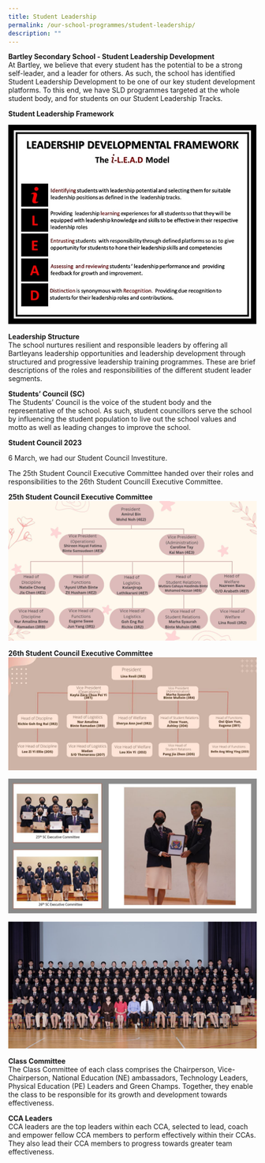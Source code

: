 ```yaml
---
title: Student Leadership
permalink: /our-school-programmes/student-leadership/
description: ""
---
```

**Bartley Secondary School - Student Leadership Development** <br>
At Bartley, we believe that every student has the potential to be a strong self-leader, and a leader for others. As such, the school has identified Student Leadership Development to be one of our key student development platforms. To this end, we have SLD programmes targeted at the whole student body, and for students on our Student Leadership Tracks. 

**Student Leadership Framework**

![](/images/Student%20Org%20Chart.jpg)

**Leadership Structure** <br>
The school nurtures resilient and responsible leaders by offering all Bartleyans leadership opportunities and leadership development through structured and progressive leadership training programmes. These are brief descriptions of the roles and responsibilities of the different student leader segments.

**Students’ Council (SC)** <br>
The Students’ Council is the voice of the student body and the representative of the school. As such, student councillors serve the school by influencing the student population to live out the school values and motto as well as leading changes to improve the school.

**Student Council 2023** <br>

6 March, we had our Student Council Investiture. 

The 25th Student Council Executive Committee handed over their roles and responsibilities to the 26th Student Councill Executive Committee.

**25th Student Council Executive Committee**
![25th Student Council Executive Committee](/images/SC1.jpeg)

**26th Student Council Executive Committee**
![](/images/SC2.jpeg)


![](/images/SC3.jpg)


![](/images/SC.jpg)


**Class Committee** <br>
The Class Committee of each class comprises the Chairperson, Vice-Chairperson, National Education (NE) ambassadors, Technology Leaders, Physical Education (PE) Leaders and Green Champs. Together, they enable the class to be responsible for its growth and development towards effectiveness.

**CCA Leaders** <br>
CCA leaders are the top leaders within each CCA, selected to lead, coach and empower fellow CCA members to perform effectively within their CCAs. They also lead their CCA members to progress towards greater team effectiveness.